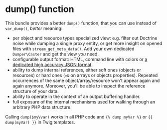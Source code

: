 dump() function
================

This bundle provides a better `dump()` function, that you can use instead of
`var_dump()`, *better* meaning:

- per object and resource types specialized view: e.g. filter out Doctrine noise
  while dumping a single proxy entity, or get more insight on opened files with
  `stream_get_meta_data()`. Add your own dedicated `Dumper\Caster` and get the
  view *you* need.
- configurable output format: HTML, command line with colors or [a dedicated high
  accuracy JSON format](Resource/doc/json-spec.md).
- ability to dump internal references, either soft ones (objects or resources)
  or hard ones (`=&` on arrays or objects properties). Repeated occurrences of
  the same object/array/resource won't appear again and again anymore. Moreover,
  you'll be able to inspect the reference structure of your data.
- ability to operate in the context of an output buffering handler.
- full exposure of the internal mechanisms used for walking through an arbitrary
  PHP data structure.

Calling `dump($myVvar)` works in all PHP code and `{% dump myVar %}` or
`{{ dump(myVar) }}` in Twig templates.
